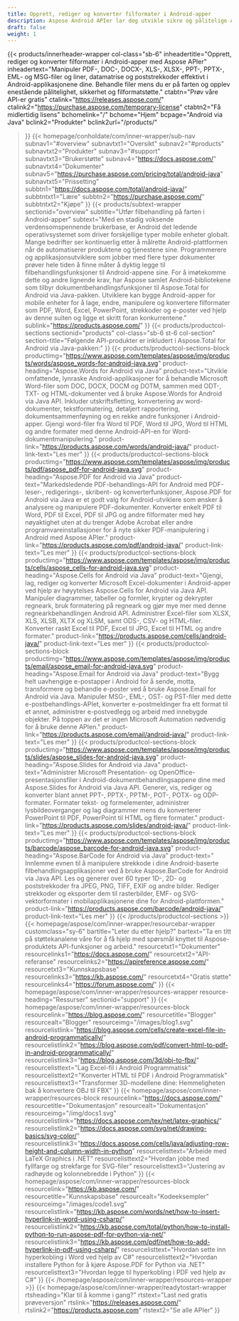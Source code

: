 ```yaml
---
title: Opprett, rediger og konverter filformater i Android-apper
description: Aspose Android APIer lar deg utvikle sikre og pålitelige Android-apper for å behandle PDF-er, word-dokumenter, regneark, presentasjoner, strekkoder og e-poster.
draft: false
weight: 1
---
```

{{< products/innerheader-wrapper col-class="sb-6"
  inheadertitle="Opprett, rediger og konverter filformater i Android-apper med Aspose APIer"
  inheadertext="Manipuler PDF-, DOC-, DOCX-, XLS-, XLSX-, PPT-, PPTX-, EML- og MSG-filer og liner, datamatrise og poststrekkoder effektivt i Android-applikasjonene dine. Behandle filer mens du er på farten og opplev enestående pålitelighet, sikkerhet og filformatstøtte."
  ctabtn="Prøv våre API-er gratis"
  ctalink="https://releases.aspose.com/"
  ctalink2="https://purchase.aspose.com/temporary-license"
  ctabtn2="Få midlertidig lisens"
  bchomelink="/"
  bchome="Hjem"
  bcpage="Android via Java"
  bclink2="Produkter"
  bclink2url="/products/"
>}}
  {{< homepage/conholdate/com/inner-wrapper/sub-nav 
subnav1="#overview"
subnavtxt1="Oversikt" 
subnav2="#products"
subnavtxt2="Produkter" 
subnav3="#support"
subnavtxt3="Brukerstøtte" 
subnav4="https://docs.aspose.com/"
subnavtxt4="Dokumenter" 
subnav5="https://purchase.aspose.com/pricing/total/android-java"
subnavtxt5="Prissetting" 
subbtn1="https://docs.aspose.com/total/android-java/"
subbtntxt1="Lære"
subbtn2="https://purchase.aspose.com/"
subbtntxt2="Kjøpe"
>}}
   {{< products/subtext-wrapper
   sectionid="overview" 
   subtitle="Utfør filbehandling på farten i Android-apper"
   subtext="Med en stadig voksende verdensomspennende brukerbase, er Android det ledende operativsystemet som driver forskjellige typer mobile enheter globalt. Mange bedrifter ser kontinuerlig etter å målrette Android-plattformen når de automatiserer produktene og tjenestene sine. Programmerere og applikasjonsutviklere som jobber med flere typer dokumenter prøver hele tiden å finne måter å dyktig legge til filbehandlingsfunksjoner til Android-appene sine. For å imøtekomme dette og andre lignende krav, har Aspose samlet Android-bibliotekene som tilbyr dokumentbehandlingsfunksjoner til Aspose.Total for Android via Java-pakken. Utviklere kan bygge Android-apper for mobile enheter for å lage, endre, manipulere og konvertere filformater som PDF, Word, Excel, PowerPoint, strekkoder og e-poster ved hjelp av denne suiten og ligge et skritt foran konkurrentene."
   sublink="https://products.aspose.com/"
>}} 
{{< products/productcol-sections
sectionid="products" 
col-class="sb-6 st-6 col-section"
section-title="Følgende API-produkter er inkludert i Aspose.Total for Android via Java-pakken:"
>}}
{{< products/productcol-sections-block
productimg="https://www.aspose.com/templates/aspose/img/products/words/aspose_words-for-android-java.svg"
product-heading="Aspose.Words for Android via Java"
product-text="Utvikle omfattende, lynraske Android-applikasjoner for å behandle Microsoft Word-filer som DOC, DOCX, DOCM og DOTM, sammen med ODT-, TXT- og HTML-dokumenter ved å bruke Aspose.Words for Android via Java API. Inkluder utskriftsfletting, konvertering av word-dokumenter, tekstformatering, detaljert rapportering, dokumentsammenføyning og en rekke andre funksjoner i Android-apper. Gjengi word-filer fra Word til PDF, Word til JPG, Word til HTML og andre formater med denne Android-API-en for Word-dokumentmanipulering."
product-link="https://products.aspose.com/words/android-java/" 
product-link-text="Les mer"
>}}
{{< products/productcol-sections-block
productimg="https://www.aspose.com/templates/aspose/img/products/pdf/aspose_pdf-for-android-java.svg"
product-heading="Aspose.PDF for Android via Java"
product-text="Markedsledende PDF-behandlings-API for Android med PDF-leser-, redigerings-, skribent- og konverterfunksjoner, Aspose.PDF for Android via Java er et godt valg for Android-utviklere som ønsker å analysere og manipulere PDF-dokumenter. Konverter enkelt PDF til Word, PDF til Excel, PDF til JPG og andre filformater med høy nøyaktighet uten at du trenger Adobe Acrobat eller andre programvareinstallasjoner for å nyte sikker PDF-manipulering i Android med Aspose APIer."
product-link="https://products.aspose.com/pdf/android-java/" 
product-link-text="Les mer"
>}}
{{< products/productcol-sections-block
productimg="https://www.aspose.com/templates/aspose/img/products/cells/aspose_cells-for-android-java.svg"
product-heading="Aspose.Cells for Android via Java"
product-text="Gjengi, lag, rediger og konverter Microsoft Excel-dokumenter i Android-apper ved hjelp av høyytelses Aspose.Cells for Android via Java API. Manipuler diagrammer, tabeller og formler, krypter og dekrypter regneark, bruk formatering på regneark og gjør mye mer med denne regnearkbehandlingen Android API. Administrer Excel-filer som XLSX, XLS, XLSB, XLTX og XLSM, samt ODS-, CSV- og HTML-filer. Konverter raskt Excel til PDF, Excel til JPG, Excel til HTML og andre formater."
product-link="https://products.aspose.com/cells/android-java/" 
product-link-text="Les mer"
>}}
{{< products/productcol-sections-block
productimg="https://www.aspose.com/templates/aspose/img/products/email/aspose_email-for-android-java.svg"
product-heading="Aspose.Email for Android via Java"
product-text="Bygg helt uavhengige e-postapper i Android for å sende, motta, transformere og behandle e-poster ved å bruke Aspose.Email for Android via Java. Manipuler MSG-, EML-, OST- og PST-filer med dette e-postbehandlings-APIet, konverter e-postmeldinger fra ett format til et annet, administrer e-postvedlegg og arbeid med innebygde objekter. På toppen av det er ingen Microsoft Automation nødvendig for å bruke denne APIen."
product-link="https://products.aspose.com/email/android-java/" 
product-link-text="Les mer"
>}}
{{< products/productcol-sections-block
productimg="https://www.aspose.com/templates/aspose/img/products/slides/aspose_slides-for-android-java.svg"
product-heading="Aspose.Slides for Android via Java"
product-text="Administrer Microsoft Presentation- og OpenOffice-presentasjonsfiler i Android-dokumentbehandlingsappene dine med Aspose.Slides for Android via Java API. Generer, vis, rediger og konverter blant annet PPT-, PPTX-, PPTM-, POT-, POTX- og ODP-formater. Formater tekst- og formelementer, administrer lysbildeoverganger og lag diagrammer mens du konverterer PowerPoint til PDF, PowerPoint til HTML og flere formater."
product-link="https://products.aspose.com/slides/android-java/" 
product-link-text="Les mer"
>}}
{{< products/productcol-sections-block
productimg="https://www.aspose.com/templates/aspose/img/products/barcode/aspose_barcode-for-android-java.svg"
product-heading="Aspose.BarCode for Android via Java"
product-text=" Innlemme evnen til å manipulere strekkode i dine Android-baserte filbehandlingsapplikasjoner ved å bruke Aspose.BarCode for Android via Java API. Les og generer over 60 typer 1D-, 2D- og poststrekkoder fra JPEG, PNG, TIFF, EXIF og andre bilder. Rediger strekkoder og eksporter dem til rasterbilder, EMF- og SVG-vektorformater i mobilapplikasjonene dine for Android-plattformen."
product-link="https://products.aspose.com/barcode/android-java/" 
product-link-text="Les mer"
>}} 
{{< /products/productcol-sections >}}
{{< homepage/aspose/com/inner-wrapper/resourcebar-wrapper
customclass="sy-6"
bartitle="Leter du etter hjelp?"
bartext="Ta en titt på støttekanalene våre for å få hjelp med spørsmål knyttet til Aspose-produktets API-funksjoner og arbeid."
resourcetxt1="Dokumenter"
resourcelinks1="https://docs.aspose.com/"
resourcetxt2="API-referanse"
resourcelinks2="https://apireference.aspose.com/"
resourcetxt3="Kunnskapsbase"
resourcelinks3="https://kb.aspose.com/"
resourcetxt4="Gratis støtte"
resourcelinks4="https://forum.aspose.com/"
>}}
{{< homepage/aspose/com/inner-wrapper/resources-wrapper
resource-heading="Ressurser"
sectionid="support"
>}}
{{< homepage/aspose/com/inner-wrapper/resources-block
resourcelink="https://blog.aspose.com/"
resourcetitle="Blogger"
resourcealt="Blogger"
resourceimg="/images/blog1.svg"
resourcelistlink="https://blog.aspose.com/cells/create-excel-file-in-android-programmatically/"
resourcelistlink2="https://blog.aspose.com/pdf/convert-html-to-pdf-in-android-programmatically/"
resourcelistlink3="https://blog.aspose.com/3d/obj-to-fbx/"
resourcelisttext="Lag Excel-fil i Android Programmatisk"
resourcelisttext2="Konverter HTML til PDF i Android Programmatisk"
resourcelisttext3="Transformer 3D-modellene dine: Hemmeligheten bak å konvertere OBJ til FBX"
>}}
{{< homepage/aspose/com/inner-wrapper/resources-block
resourcelink="https://docs.aspose.com/"
resourcetitle="Dokumentasjon"
resourcealt="Dokumentasjon"
resourceimg="/img/docs1.svg"
resourcelistlink="https://docs.aspose.com/tex/net/latex-graphics/"
resourcelistlink2="https://docs.aspose.com/svg/net/drawing-basics/svg-color/"
resourcelistlink3="https://docs.aspose.com/cells/java/adjusting-row-height-and-column-width-in-python"
resourcelisttext="Arbeide med LaTeX Graphics i .NET"
resourcelisttext2="Hvordan jobbe med fyllfarge og strekfarge for SVG-filer"
resourcelisttext3="Justering av radhøyde og kolonnebredde i Python"
>}}
{{< homepage/aspose/com/inner-wrapper/resources-block
resourcelink="https://kb.aspose.com/"
resourcetitle="Kunnskapsbase"
resourcealt="Kodeeksempler"
resourceimg="/images/code1.svg"
resourcelistlink="https://kb.aspose.com/words/net/how-to-insert-hyperlink-in-word-using-csharp/"
resourcelistlink2="https://kb.aspose.com/total/python/how-to-install-python-to-run-aspose-pdf-for-python-via-net/"
resourcelistlink3="https://kb.aspose.com/pdf/net/how-to-add-hyperlink-in-pdf-using-csharp/"
resourcelisttext="Hvordan sette inn hyperkobling i Word ved hjelp av C#"
resourcelisttext2="Hvordan installere Python for å kjøre Aspose.PDF for Python via .NET"
resourcelisttext3="Hvordan legge til hyperkobling i PDF ved hjelp av C#"
>}}
{{< /homepage/aspose/com/inner-wrapper/resources-wrapper >}}
{{< homepage/aspose/com/inner-wrapper/readytostart-wrapper
rtsheading="Klar til å komme i gang?"
rtstext="Last ned gratis prøveversjon"
rtslink="https://releases.aspose.com/"
rtslink2="https://products.aspose.com"
rtstext2="Se alle APIer"
>}}
